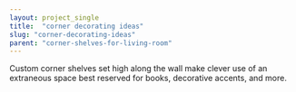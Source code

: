 ```yaml
---
layout: project_single
title:  "corner decorating ideas"
slug: "corner-decorating-ideas"
parent: "corner-shelves-for-living-room"
---
```

Custom corner shelves set high along the wall make clever use of an extraneous space best reserved for books, decorative accents, and more.